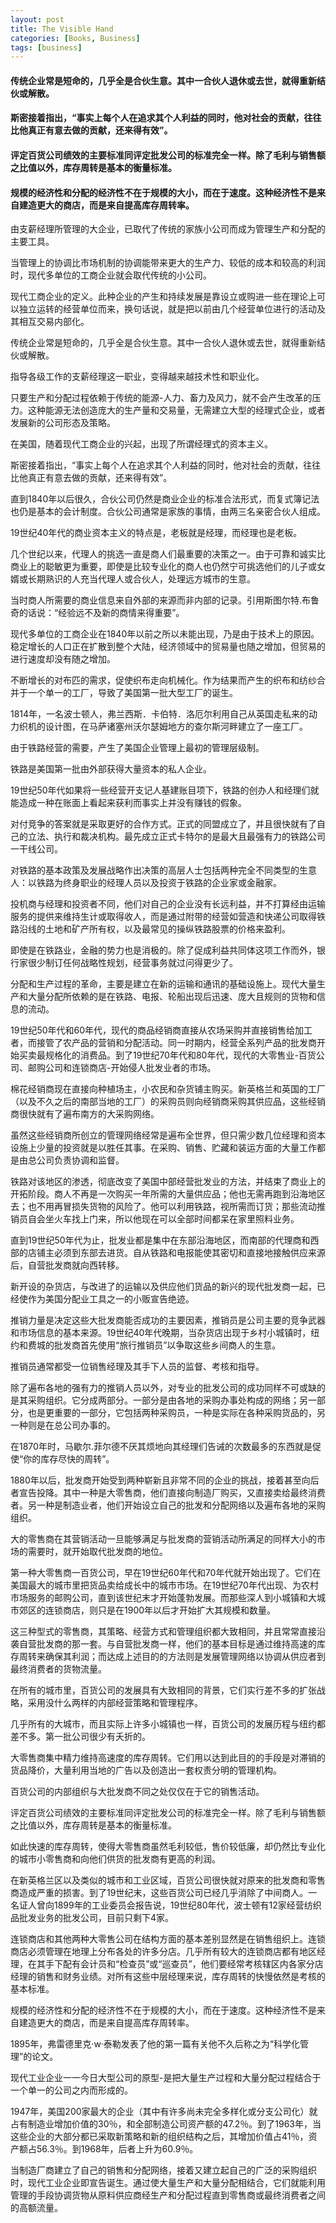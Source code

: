 ```yaml
---
layout: post
title: The Visible Hand
categories: [Books, Business]
tags: [business]
---
```

#### 传统企业常是短命的，几乎全是合伙生意。其中一合伙人退休或去世，就得重新结伙或解散。
#### 斯密接着指出，“事实上每个人在追求其个人利益的同时，他对社会的贡献，往往比他真正有意去做的贡献，还来得有效”。
#### 评定百货公司绩效的主要标准同评定批发公司的标准完全一样。除了毛利与销售额之比值以外，库存周转是基本的衡量标准。
#### 规模的经济性和分配的经济性不在于规模的大小，而在于速度。这种经济性不是来自建造更大的商店，而是来自提高库存周转率。
<!-- more -->
由支薪经理所管理的大企业，已取代了传统的家族小公司而成为管理生产和分配的主要工具。

当管理上的协调比市场机制的协调能带来更大的生产力、较低的成本和较高的利润时，现代多单位的工商企业就会取代传统的小公司。

现代工商企业的定义。此种企业的产生和持续发展是靠设立或购进一些在理论上可以独立运转的经营单位而来，换句话说，就是把以前由几个经营单位进行的活动及其相互交易内部化。

传统企业常是短命的，几乎全是合伙生意。其中一合伙人退休或去世，就得重新结伙或解散。

指导各级工作的支薪经理这一职业，变得越来越技术性和职业化。

只要生产和分配过程依赖于传统的能源-人力、畜力及风力，就不会产生改革的压力。这种能源无法创造庞大的生产量和交易量，无需建立大型的经理式企业，或者发展新的公司形态及策略。

在美国，随着现代工商企业的兴起，出现了所谓经理式的资本主义。

斯密接着指出，“事实上每个人在追求其个人利益的同时，他对社会的贡献，往往比他真正有意去做的贡献，还来得有效”。

直到1840年以后很久，合伙公司仍然是商业企业的标准合法形式，而复式簿记法也仍是基本的会计制度。合伙公司通常是家族的事情，由两三名亲密合伙人组成。

19世纪40年代的商业资本主义的特点是，老板就是经理，而经理也是老板。

几个世纪以来，代理人的挑选一直是商人们最重要的决策之一。由于可靠和诚实比商业上的聪敏更为重要，即使是比较专业化的商人也仍然宁可挑选他们的儿子或女婿或长期熟识的人充当代理人或合伙人，处理远方城市的生意。

当时商人所需要的商业信息来自外部的来源而非内部的记录。引用斯图尔特.布鲁奇的话说：“经验远不及新的商情来得重要”。

现代多单位的工商企业在1840年以前之所以未能出现，乃是由于技术上的原因。稳定增长的人口正在扩散到整个大陆，经济领域中的贸易量也随之增加，但贸易的进行速度却没有随之增加。

不断增长的对布匹的需求，促使织布走向机械化。作为结果而产生的织布和纺纱合并于一个单一的工厂，导致了美国第一批大型工厂的诞生。

1814年，一名波士顿人，弗兰西斯．卡伯特．洛厄尔利用自己从英国走私来的动力织机的设计图，在马萨诸塞州沃尔瑟姆地方的查尔斯河畔建立了一座工厂。

由于铁路经营的需要，产生了美国企业管理上最初的管理层级制。

铁路是美国第一批由外部获得大量资本的私人企业。

19世纪50年代如果将一些经营开支记人基建账目项下，铁路的创办人和经理们就能造成一种在账面上看起来获利而事实上并没有赚钱的假象。

对付竞争的答案就是采取更好的合作方式。正式的同盟成立了，并且很快就有了自己的立法、执行和裁决机构。最先成立正式卡特尔的是最大且最强有力的铁路公司一干线公司。

对铁路的基本政策及发展战略作出决策的高层人士包括两种完全不同类型的生意人：以铁路为终身职业的经理人员以及投资于铁路的企业家或金融家。

投机商与经理和投资者不同，他们对自己的企业没有长远利益，并不打算经由运输服务的提供来维持生计或取得收人，而是通过附带的经营如营造和快递公司取得铁路沿线的土地和矿产所有权，以及最常见的操纵铁路股票的价格来盈利。

即使是在铁路业，金融的势力也是消极的。除了促成利益共同体这项工作而外，银行家很少制订任何战略性规划，经营事务就过问得更少了。

分配和生产过程的革命，主要是建立在新的运输和通讯的基础设施上。现代大量生产和大量分配所依赖的是在铁路、电报、轮船出现后迅速、庞大且规则的货物和信息的流动。

19世纪50年代和60年代，现代的商品经销商直接从农场采购并直接销售给加工者，而接管了农产品的营销和分配活动。同一时期内，经营全系列产品的批发商开始买卖最规格化的消费品。到了19世纪70年代和80年代，现代的大零售业-百货公司、邮购公司和连锁商店-开始侵人批发业者的市场。

棉花经销商现在直接向种植场主，小农民和杂货铺主购买。新英格兰和英国的工厂（以及不久之后的南部当地的工厂）的采购员则向经销商采购其供应品，这些经销商很快就有了遍布南方的大采购网络。

虽然这些经销商所创立的管理网络经常是遍布全世界，但只需少数几位经理和资本设施上少量的投资就是以胜任其事。在采购、销售、贮藏和装运方面的大量工作都是由总公司负责协调和监督。

铁路对该地区的渗透，彻底改变了美国中部经营批发业的方法，并结束了商业上的开拓阶段。商人不再是一次购买一年所需的大量供应品；他也无需再跑到沿海地区去；也不用再冒损失货物的风险了。他可以利用铁路，视所需而订货；那些流动推销员自会坐火车找上门来，所以他现在可以全部时间都呆在家里照料业务。

直到19世纪50年代为止，批发业都是集中在东部沿海地区，而南部的代理商和西部的店铺主必须到东部去进货。自从铁路和电报能使其密切和直接地接触供应来源后，自营批发商就向西转移。

新开设的杂货店，与改进了的运输以及供应他们货品的新兴的现代批发商一起，已经使作为美国分配业工具之一的小贩宣告绝迹。

推销力量是决定这些大批发商能否成功的主要因素，推销员是公司主要的竞争武器和市场信息的基本来源。19世纪40年代晚期，当杂货店出现于乡村小城镇时，纽约和费城的批发商首先使用“旅行推销员”以争取这些乡间商人的生意。

推销员通常都受一位销售经理及其手下人员的监督、考核和指导。

除了遍布各地的强有力的推销人员以外，对专业的批发公司的成功同样不可或缺的是其采购组织。它分成两部分。一部分是由各地的采购办事处构成的网络；另一部分，也是更重要的一部分，它包括两种采购员，一种是实际在各种采购货品的，另一种则是在总公司办事的。

在1870年时，马歇尔.菲尔德不厌其烦地向其经理们告诫的次数最多的东西就是促使“你的库存尽快的周转”。

1880年以后，批发商开始受到两种崭新且非常不同的企业的挑战，接着甚至向后者宣告投降。其中一种是大零售商，他们直接向制造厂购买，又直接卖给最终消费者。另一种是制造业者，他们开始设立自己的批发和分配网络以及遍布各地的采购组织。

大的零售商在其营销活动一旦能够满足与批发商的营销活动所满足的同样大小的市场的需要时，就开始取代批发商的地位。

第一种大零售商一百货公司，早在19世纪60年代和70年代就开始出现了。它们在美国最大的城市里把货品卖给成长中的城市市场。在19世纪70年代出现、为农村市场服务的邮购公司，直到该世纪末才开始蓬勃发展。而那些深人到小城镇和大城市郊区的连锁商店，则只是在1900年以后才开始扩大其规模和数量。

这三种型式的零售商，其策略、经营方式和管理组织都大致相同，并且常常直接沿袭自营批发商的那一套。与自营批发商一样，他们的基本目标是通过维持高速的库存周转来确保其利润；而达成上述目的的方法则是发展管理网络以协调从供应者到最终消费者的货物流量。

在所有的城市里，百货公司的发展具有大致相同的背景，它们实行差不多的扩张战略，采用没什么两样的内部经营策略和管理程序。

几乎所有的大城市，而且实际上许多小城镇也一样，百货公司的发展历程与纽约都差不多。第一批公司很少有夭折的。

大零售商集中精力维持高速度的库存周转。它们用以达到此目的的手段是对滞销的货品降价，大量利用当地的广告以及创造出一套权责分明的管理机构。

百货公司的内部组织与大批发商不同之处仅仅在于它的销售活动。

评定百货公司绩效的主要标准同评定批发公司的标准完全一样。除了毛利与销售额之比值以外，库存周转是基本的衡量标准。

如此快速的库存周转，使得大零售商虽然毛利较低，售价较低廉，却仍然比专业化的城市小零售商和向他们供货的批发商有更高的利润。

在新英格兰区以及类似的城市和工业区域，百货公司很快就对原来的批发商和零售商造成严重的损害。到了19世纪末，这些百货公司已经几乎消除了中间商人。一名证人曾向1899年的工业委员会报告说，19世纪80年代，波士顿有12家经营纺织品批发业务的批发公司，目前只剩下4家。

连锁商店和其他两种大零售公司在结构方面的基本差别显然是在销售组织上。连锁商店必须管理在地理上分布各处的许多分店。几乎所有较大的连锁商店都有地区经理，在其手下配有会计员和“检查员”或“巡查员”，他们要经常考核辖区内各家分店经理的销售和财务业绩。对所有这些中层经理来说，库存周转的快慢依然是考核的基本标准。

规模的经济性和分配的经济性不在于规模的大小，而在于速度。这种经济性不是来自建造更大的商店，而是来自提高库存周转率。

1895年，弗雷德里克·w·泰勒发表了他的第一篇有关他不久后称之为“科学化管理”的论文。

现代工业企业一一今日大型公司的原型-是把大量生产过程和大量分配过程结合于一个单一的公司之内而形成的。

1947年，美国200家最大的企业（其中有许多尚未完全多样化或分支公司化）就占有制造业增加价值的30％，和全部制造公司资产额的47.2％。到了1963年，当这些企业的大部分都已采取新策略和新的组织结构之后，其增加价值占41％，资产额占56.3％。到1968年，后者上升为60.9％。

当制造厂商建立了自己的销售和分配网络，接着又建立起自己的广泛的采购组织时，现代工业企业即宣告诞生。通过使大量生产和大量分配相结合，它们就能利用管理的手段协调货物从原料供应商经生产和分配过程直到零售商或最终消费者之间的高额流量。

